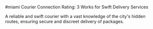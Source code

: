 #miami 
Courier
Connection Rating: 3
Works for Swift Delivery Services

A reliable and swift courier with a vast knowledge of the city's hidden routes, ensuring secure and discreet delivery of packages.